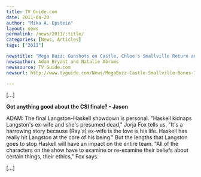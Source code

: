```yaml
---
title: TV Guide.com
date: 2011-04-20
author: "Mika A. Epstein"
layout: news
permalink: /news/2011/:title/
categories: [News, Articles]
tags: ["2011"]

newstitle: "Mega Buzz: Gunshots on Castle, Chloe's Smallville Return and Bones' Big Finish  "
newsauthor: Adam Bryant and Natalie Abrams  
newssource: TV Guide.com  
newsurl: http://www.tvguide.com/News/MegaBuzz-Castle-Smallville-Bones-1032052.aspx  

---
```


[...]

**Got anything good about the CSI finale? - Jason**

ADAM: The final Langston-Haskell showdown is personal. "Haskell kidnaps Langston's ex-wife and she's presumed dead," Jorja Fox tells us. "It's a harrowing story because [Ray's] ex-wife is the love is his life. Haskell has really hit Langston at the core of his being." But the lengths that Langston goes to stop Haskell will have an impact on the entire team. "All of the characters on the show have to examine or re-examine their beliefs about certain things, their ethics," Fox says.

[...]  
